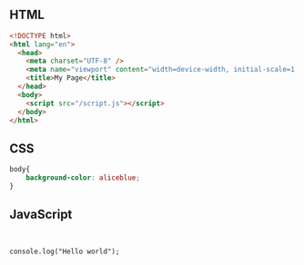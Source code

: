 ## HTML

```html
<!DOCTYPE html>
<html lang="en">
  <head>
    <meta charset="UTF-8" />
    <meta name="viewport" content="width=device-width, initial-scale=1.0" />
    <title>My Page</title>
  </head>
  <body>
    <script src="/script.js"></script>
  </body>
</html>
```

## CSS

```CSS
body{
    background-color: aliceblue;
}

```

## JavaScript

```JS


console.log("Hello world");


```
